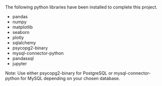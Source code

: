 The following python libraries have been installed to complete this project.  
- pandas  
- numpy  
- matplotlib  
- seaborn  
- plotly  
- sqlalchemy  
- psycopg2-binary  
- mysql-connector-python
- pandassql
- jupyter

Note: Use either psycopg2-binary for PostgreSQL or mysql-connector-python for MySQL depending on your chosen database.
